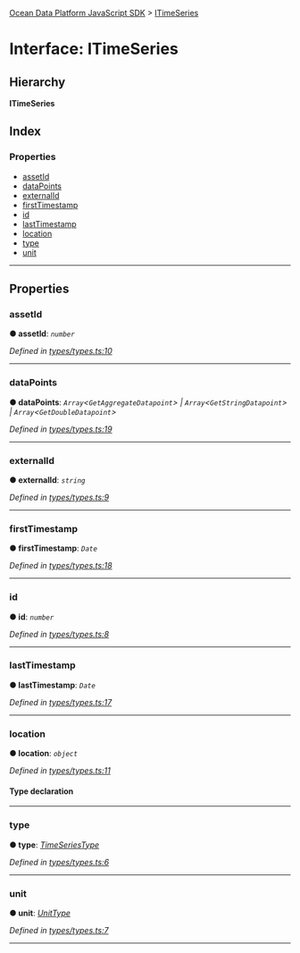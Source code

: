 [Ocean Data Platform JavaScript SDK](../README.md) > [ITimeSeries](../interfaces/itimeseries.md)

# Interface: ITimeSeries

## Hierarchy

**ITimeSeries**

## Index

### Properties

* [assetId](itimeseries.md#assetid)
* [dataPoints](itimeseries.md#datapoints)
* [externalId](itimeseries.md#externalid)
* [firstTimestamp](itimeseries.md#firsttimestamp)
* [id](itimeseries.md#id)
* [lastTimestamp](itimeseries.md#lasttimestamp)
* [location](itimeseries.md#location)
* [type](itimeseries.md#type)
* [unit](itimeseries.md#unit)

---

## Properties

<a id="assetid"></a>

###  assetId

**● assetId**: *`number`*

*Defined in [types/types.ts:10](https://github.com/C4IROcean/ODP-sdk-js/blob/4911c12/source/types/types.ts#L10)*

___
<a id="datapoints"></a>

###  dataPoints

**● dataPoints**: *`Array`<`GetAggregateDatapoint`> \| `Array`<`GetStringDatapoint`> \| `Array`<`GetDoubleDatapoint`>*

*Defined in [types/types.ts:19](https://github.com/C4IROcean/ODP-sdk-js/blob/4911c12/source/types/types.ts#L19)*

___
<a id="externalid"></a>

###  externalId

**● externalId**: *`string`*

*Defined in [types/types.ts:9](https://github.com/C4IROcean/ODP-sdk-js/blob/4911c12/source/types/types.ts#L9)*

___
<a id="firsttimestamp"></a>

###  firstTimestamp

**● firstTimestamp**: *`Date`*

*Defined in [types/types.ts:18](https://github.com/C4IROcean/ODP-sdk-js/blob/4911c12/source/types/types.ts#L18)*

___
<a id="id"></a>

###  id

**● id**: *`number`*

*Defined in [types/types.ts:8](https://github.com/C4IROcean/ODP-sdk-js/blob/4911c12/source/types/types.ts#L8)*

___
<a id="lasttimestamp"></a>

###  lastTimestamp

**● lastTimestamp**: *`Date`*

*Defined in [types/types.ts:17](https://github.com/C4IROcean/ODP-sdk-js/blob/4911c12/source/types/types.ts#L17)*

___
<a id="location"></a>

###  location

**● location**: *`object`*

*Defined in [types/types.ts:11](https://github.com/C4IROcean/ODP-sdk-js/blob/4911c12/source/types/types.ts#L11)*

#### Type declaration

___
<a id="type"></a>

###  type

**● type**: *[TimeSeriesType](../enums/timeseriestype.md)*

*Defined in [types/types.ts:6](https://github.com/C4IROcean/ODP-sdk-js/blob/4911c12/source/types/types.ts#L6)*

___
<a id="unit"></a>

###  unit

**● unit**: *[UnitType](../enums/unittype.md)*

*Defined in [types/types.ts:7](https://github.com/C4IROcean/ODP-sdk-js/blob/4911c12/source/types/types.ts#L7)*

___

